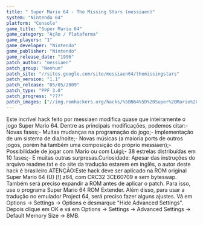 ```yaml
---
title: " Super Mario 64 - The Missing Stars (messiaen)"
system: "Nintendo 64"
platform: "Console"
game_title: "Super Mario 64"
game_category: "Ação / Plataforma"
game_players: "1"
game_developer: "Nintendo"
game_publisher: "Nintendo"
game_release_date: "1996"
patch_author: "messiaen"
patch_group: "Nenhum"
patch_site: "//sites.google.com/site/messiaen64/themissingstars"
patch_version: "1.1"
patch_release: "05/05/2009"
patch_type: "PPF 3.0"
patch_progress: "???"
patch_images: ["//img.romhackers.org/hacks/%5BN64%5D%20Super%20Mario%2064%20-%20The%20Missing%20Stars%20-%20messiaen%20-%201.jpg","//img.romhackers.org/hacks/%5BN64%5D%20Super%20Mario%2064%20-%20The%20Missing%20Stars%20-%20messiaen%20-%202.jpg","//img.romhackers.org/hacks/%5BN64%5D%20Super%20Mario%2064%20-%20The%20Missing%20Stars%20-%20messiaen%20-%203.jpg"]
---
```

Este incrível hack feito por messiaen modifica quase que inteiramente o jogo Super Mario 64. Dentre as principais modificações, podemos citar:- Novas fases;- Muitas mudanças na programação do jogo;- Implementação de um sistema de dia/noite;- Novas músicas (a maioria ports de outros jogos, porém há também uma composição do próprio messiaen);- Possibilidade de jogar com Mario ou com Luigi;- 38 estrelas distribuídas em 10 fases;- E muitas outras surpresas.Curiosidade: Apesar das instruções do arquivo readme.txt e do site da tradução estarem em inglês, o autor deste hack é brasileiro.ATENÇÃO:Este hack deve ser aplicado na ROM original Super Mario 64 (U) [!].z64, com CRC32 3CE60709 e sem byteswap. Também será preciso expandir a ROM antes de aplicar o patch. Para isso, use o programa Super Mario 64 ROM Extender. Além disso, para usar a tradução no emulador Project 64, será preciso fazer alguns ajustes. Vá em Options -> Settings -> Options e desmarque "Hide Advanced Settings". Depois clique em OK e vá em Options -> Settings -> Advanced Settings -> Default Memory Size -> 8MB.